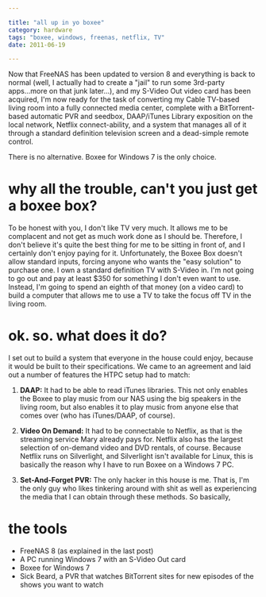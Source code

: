 ```yaml
---

title: "all up in yo boxee"
category: hardware
tags: "boxee, windows, freenas, netflix, TV"
date: 2011-06-19 

---
```



Now that FreeNAS has been updated to version 8 and everything is back to normal (well, I actually had to create a "jail" to run some 3rd-party apps...more on that junk later...), and my S-Video Out video card has been acquired, I'm now ready for the task of converting my Cable TV-based living room into a fully connected media center, complete with a BitTorrent-based automatic PVR and seedbox, DAAP/iTunes Library exposition on the local network, Netflix connect-ability, and a system that manages all of it through a standard definition television screen and a dead-simple remote control.

There is no alternative. Boxee for Windows 7 is the only choice.

# why all the trouble, can't you just get a boxee box?

To be honest with you, I don't like TV very much. It allows me to be complacent and not get as much work done as I should be. Therefore, I don't believe it's quite the best thing for me to be sitting in front of, and I certainly don't enjoy paying for it. Unfortunately, the Boxee Box doesn't allow standard inputs, forcing anyone who wants the "easy solution" to purchase one. I own a standard definition TV with S-Video in. I'm not going to go out and pay at least $350 for something I don't even want to use. Instead, I'm going to spend an eighth of that money (on a video card) to build a computer that allows me to use a TV to take the focus off TV in the living room.

# ok. so. what does it do?

I set out to build a system that everyone in the house could enjoy, because it would be built to their specifications. We came to an agreement and laid out a number of features the HTPC setup had to match:

1. **DAAP:** It had to be able to read iTunes libraries. This not only enables the Boxee to play music from our NAS using the big speakers in the living room, but also enables it to play music from anyone else that comes over (who has iTunes/DAAP, of course).

2. **Video On Demand:** It had to be connectable to Netflix, as that is the streaming service Mary already pays for. Netflix also has the largest selection of on-demand video and DVD rentals, of course. Because Netflix runs on Silverlight, and Silverlight isn't available for Linux, this is basically the reason why I have to run Boxee on a Windows 7 PC.

3. **Set-And-Forget PVR:** The only hacker in this house is me. That is, I'm the only guy who likes tinkering around with shit as well as experiencing the media that I can obtain through these methods. So basically, 

# the tools

- FreeNAS 8 (as explained in the last post)
- A PC running Windows 7 with an S-Video Out card
- Boxee for Windows 7
- Sick Beard, a PVR that watches BitTorrent sites for new episodes of the shows you want to watch
